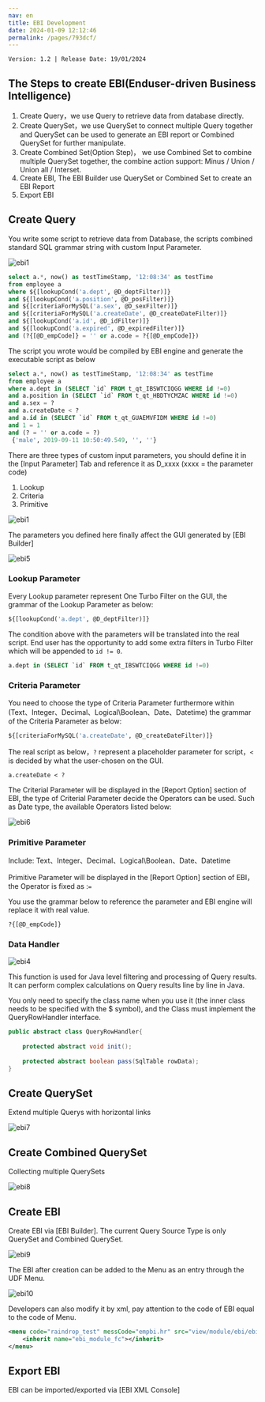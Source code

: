 ```yaml
---
nav: en
title: EBI Development
date: 2024-01-09 12:12:46
permalink: /pages/793dcf/
---
```


`Version: 1.2 | Release Date: 19/01/2024`

## The Steps to create EBI(Enduser-driven Business Intelligence)

1. Create Query，we use Query to retrieve data from database directly.
2. Create QuerySet，we use QuerySet to connect multiple Query together and QuerySet can be used to generate an EBI report or Combined QuerySet for further manipulate.
3. Create Combined Set(Option Step)， we use Combined Set to combine multiple QuerySet together, the combine action support: Minus / Union / Union all / Interset.
4. Create EBI, The EBI Builder use QuerySet or Combined Set to create an EBI Report
5. Export EBI

## Create Query

You write some script to retrieve data from Database, the scripts combined  standard SQL grammar string with custom Input Parameter.

![ebi1](/assets/ebi1.jpg)

```sql
select a.*, now() as testTimeStamp, '12:08:34' as testTime
from employee a
where ${[lookupCond('a.dept', @D_deptFilter)]}
and ${[lookupCond('a.position', @D_posFilter)]}
and ${[criteriaForMySQL('a.sex', @D_sexFilter)]}
and ${[criteriaForMySQL('a.createDate', @D_createDateFilter)]}
and ${[lookupCond('a.id', @D_idFilter)]}
and ${[lookupCond('a.expired', @D_expiredFilter)]}
and (?{[@D_empCode]} = '' or a.code = ?{[@D_empCode]})
```

The script you wrote would be compiled by EBI engine and generate the executable script as below

```sql
select a.*, now() as testTimeStamp, '12:08:34' as testTime
from employee a
where a.dept in (SELECT `id` FROM t_qt_IBSWTCIQGG WHERE id !=0)
and a.position in (SELECT `id` FROM t_qt_HBDTYCMZAC WHERE id !=0)
and a.sex = ?
and a.createDate < ?
and a.id in (SELECT `id` FROM t_qt_GUAEMVFIDM WHERE id !=0)
and 1 = 1
and (? = '' or a.code = ?)
 {'male', 2019-09-11 10:50:49.549, '', ''}
```

There are three types of custom input parameters, you should define it in the [Input Parameter] Tab and reference it as D_xxxx (xxxx = the parameter code)

1. Lookup
2. Criteria
3. Primitive 

![ebi1](/assets/ebi2.jpg)

The parameters you defined here finally affect the GUI generated by [EBI Builder]

![ebi5](/assets/ebi5.jpg)

### Lookup Parameter

Every Lookup parameter represent One Turbo Filter on the GUI, the grammar of the Lookup Parameter as below:

```sql
${[lookupCond('a.dept', @D_deptFilter)]}
```

The condition above with the parameters will be translated into the real script. 
End user has the opportunity to add some extra filters in Turbo Filter which will be appended to ```id != 0```.

```sql
a.dept in (SELECT `id` FROM t_qt_IBSWTCIQGG WHERE id !=0)
```

### Criteria Parameter

You need to choose the type of Criteria Parameter furthermore within (Text、Integer、Decimal、Logical\Boolean、Date、Datetime)
the grammar of the Criteria Parameter as below:

```sql
${[criteriaForMySQL('a.createDate', @D_createDateFilter)]}
```

The real script as below，```?``` represent a placeholder parameter for script，```<``` is decided by what the user-chosen on the GUI.

```mysql
a.createDate < ?
```

The Criterial Parameter will be displayed in the [Report Option] section of EBI, the type of Criterial Parameter decide the Operators can be used. 
Such as Date type, the available Operators listed below:

![ebi6](/assets/ebi6.jpg)

### Primitive Parameter

Include: Text、Integer、Decimal、Logical\Boolean、Date、Datetime

Primitive Parameter will be displayed in the [Report Option] section of EBI， the Operator is fixed as :```=```

You use the grammar below to reference the parameter and EBI engine will replace it with real value.

```mysql
?{[@D_empCode]}
```

### Data Handler

![ebi4](/assets/ebi4.jpg)

This function is used for Java level filtering and processing of Query results. It can perform complex calculations on Query results line by line in Java.

You only need to specify the class name when you use it (the inner class needs to be specified with the $ symbol), and the Class must implement the QueryRowHandler interface.

```java
public abstract class QueryRowHandler{
    
    protected abstract void init();
    
    protected abstract boolean pass(SqlTable rowData);
}
```

## Create QuerySet

Extend multiple Querys with horizontal links

![ebi7](/assets/ebi7.jpg)

## Create Combined QuerySet

Collecting multiple QuerySets

![ebi8](/assets/ebi8.jpg)

## Create EBI

Create EBI via [EBI Builder]. The current Query Source Type is only QuerySet and Combined QuerySet.

![ebi9](/assets/ebi9.jpg)

The EBI after creation can be added to the Menu as an entry through the UDF Menu.

![ebi10](/assets/ebi10.jpg)

Developers can also modify it by xml, pay attention to the code of EBI equal to the code of Menu.

```xml
<menu code="raindrop_test" messCode="empbi.hr" src="view/module/ebi/ebi" mType="EBI" apDebug="true">
	<inherit name="ebi_module_fc"></inherit>
</menu>
```

## Export EBI

EBI can be imported/exported via [EBI XML Console]


